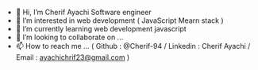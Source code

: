 - 👋 Hi, I’m Cherif Ayachi  Software engineer 
- 👀 I’m interested in web development ( JavaScript Mearn stack )
- 🌱 I’m currently learning web development javascript 
- 💞️ I’m looking to collaborate on ...
- 📫 How to reach me ... ( Github : @Cherif-94 / Linkedin : Cherif Ayachi / Email : ayachichrif23@gmail.com )

<!---
Cherif-94/Cherif-94 is a ✨ special ✨ repository because its `README.md` (this file) appears on your GitHub profile.
You can click the Preview link to take a look at your changes.
--->
